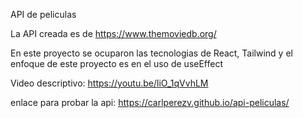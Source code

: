 API de peliculas

La API creada es de https://www.themoviedb.org/

En este proyecto se ocuparon las tecnologias de React, Tailwind y el enfoque de este proyecto es en el uso de useEffect

Video descriptivo:
https://youtu.be/liO_1qVvhLM

enlace para probar la api:
https://carlperezv.github.io/api-peliculas/
